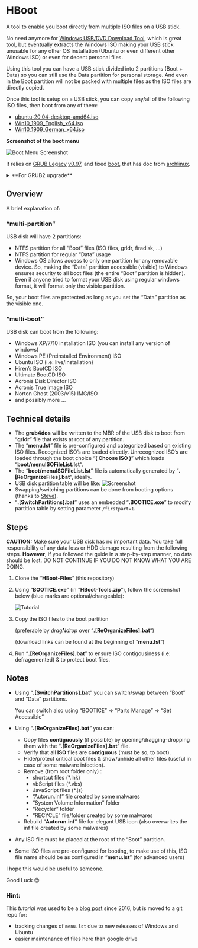# HBoot

A tool to enable you boot directly from multiple ISO files on a USB stick.

No need anymore for [Windows USB/DVD Download Tool](https://www.microsoft.com/en-us/download/windows-usb-dvd-download-tool), which is great tool, but eventually extracts the Windows ISO making your USB stick unusable for any other OS installation (Ubuntu or even different other Windows ISO) or even for decent personal files.

Using this tool you can have a USB stick divided into 2 partitions (Boot + Data) so you can still use the Data partition for personal storage. And even in the Boot partition will not be packed with multiple files as the ISO files are directly copied.

Once this tool is setup on a USB stick, you can copy any/all of the following ISO files, then boot from any of them:

- [ubuntu-20.04-desktop-amd64.iso](https://releases.ubuntu.com/20.04/ubuntu-20.04-desktop-amd64.iso)
- [Win10_1909_English_x64.iso](https://www.microsoft.com/en-us/software-download/windows10ISO/)
- [Win10_1909_German_x64.iso](https://www.microsoft.com/en-us/software-download/windows10ISO/)

**Screenshot of the boot menu**

![Boot Menu Screenshot](./docs/HBoot-screenshot.png)

It relies on [GRUB Legacy](https://www.gnu.org/software/grub/grub-legacy.html) [v0.97](http://mirrors.kernel.org/ubuntu/pool/main/g/grub/grub_0.97-29ubuntu66_amd64.deb), and fixed [boot](https://gparted.org/display-doc.php?name=help-manual&lang=C#gparted-fix-grub-boot-problem), that has doc from [archlinux](https://wiki.archlinux.org/index.php/GRUB_Legacy).

<details>
<summary>**For GRUB2 upgrade**</summary>
Install: https://unix.stackexchange.com/a/36823
Config:  https://askubuntu.com/questions/367011/boot-windows-7-iso-from-grub2
No file writing:
  - https://askubuntu.com/a/83279
  - https://www.gnu.org/software/grub/manual/grub/grub.html#Environment-block
</details>

## Overview

A brief explanation of:

### “multi-partition”

USB disk will have 2 partitions:

- NTFS partition for all “Boot” files (ISO files, grldr, firadisk, …)
- NTFS partition for regular “Data” usage
- Windows OS allows access to only one partition for any removable device. So, making the “Data” partition accessible (visible) to Windows ensures security to all boot files (the entire “Boot” partition is hidden). Even if anyone tried to format your USB disk using regular windows format, it will format only the visible partition.

So, your boot files are protected as long as you set the “Data” partition as the visible one.

### “multi-boot”

USB disk can boot from the following:

- Windows XP/7/10 installation ISO (you can install any version of windows)
- Windows PE (Preinstalled Environment) ISO
- Ubuntu ISO (i.e: live/installation)
- Hiren’s BootCD ISO
- Ultimate BootCD ISO
- Acronis Disk Director ISO
- Acronis True Image ISO
- Norton Ghost (2003/v15) IMG/ISO
- and possibly more …

## Technical details

- The **grub4dos** will be written to the MBR of the USB disk to boot from “**grldr**” file that exists at root of any partition.
- The “**menu.lst**” file is pre-configured and categorized based on existing ISO files. Recognized ISO’s are loaded directly. Unrecognized ISO’s are loaded through the boot choice “**( Choose ISO )**” which loads “**boot/menuISOFileList.lst**“.
- The “**boot/menuISOFileList.lst**” file is automatically generated by “**.[ReOrganizeFiles].bat**“, ideally.
- USB disk partition table will be like:
  ![Screenshot](./docs/HBoot-partition-table.png)
- Swapping/switching partitions can be done from booting options (thanks to [Steve](http://reboot.pro/topic/18610-grub4dos-setptn1g4b-batch-file-sets-a-primary-partition-as-1st-entry/)).
- “**.[SwitchPartitions].bat**” uses an embedded “**.BOOTICE.exe**” to modify partition table by setting parameter `/firstpart=1`.

## Steps

**CAUTION:**
Make sure your USB disk has no important data.
You take full responsibility of any data loss or HDD damage resulting from the following steps.
**However**, if you followed the guide in a step-by-step manner, no data should be lost.
DO NOT CONTINUE IF YOU DO NOT KNOW WHAT YOU ARE DOING.

1. Clone the “**HBoot-Files**“ (this repository)
2. Using “**BOOTICE.exe**” (in “**HBoot-Tools.zip**“), follow the screenshot below (blue marks are optional/changeable):

   ![Tutorial](./docs/HBoot-tutorial-windows.png)

3. Copy the ISO files to the boot partition

   (preferable by _dragNdrop_ over “**.[ReOrganizeFiles].bat**“)

   (download links can be found at the beginning of “**menu.lst**“)

4. Run “**.[ReOrganizeFiles].bat**” to ensure ISO contigousiness (i.e: defragemented) & to protect boot files.

## Notes

- Using “**.[SwitchPartitions].bat**” you can switch/swap between “Boot” and “Data” partitions.

  You can switch also using “BOOTICE” => “Parts Manage” => “Set Accessible”

- Using “**.[ReOrganizeFiles].bat**” you can:
  - Copy files **contiguously** (if possible) by opening/dragging-dropping them with the “**.[ReOrganizeFiles].bat**” file.
  - Verify that all **ISO** files are **contiguous** (must be so, to boot).
  - Hide/protect critical boot files & show/unhide all other files (useful in case of some malware infection).
  - Remove (from root folder only) :
    - shortcut files (\*.lnk)
    - vbScript files (\*.vbs)
    - JavaScript files (\*.js)
    - “Autorun.inf” file created by some malwares
    - “System Volume Information” folder
    - “Recycler” folder
    - “RECYCLE” file/folder created by some malwares
  - Rebuild “**Autorun.inf**” file for elegant USB icon (also overwrites the inf file created by some malwares)
- Any ISO file must be placed at the root of the “Boot” partition.
- Some ISO files are pre-configured for booting, to make use of this, ISO file name should be as configured in “**menu.lst**” (for advanced users)

I hope this would be useful to someone.

Good Luck 😉

### Hint:

This _tutorial_ was used to be a [blog post](https://hossam6236.wordpress.com/2016/09/03/hboot-multi-partition-multi-boot-from-iso-files-usb-install-windows-7-10-windowspe-boot-iso/) since 2016, but is moved to a git repo for:

- tracking changes of `menu.lst` due to new releases of Windows and Ubuntu
- easier maintenance of files here than google drive
